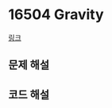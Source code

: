 # 16504 Gravity

[링크](https://swexpertacademy.com/main/code/userProblem/userProblemDetail.do?contestProbId=AYZOEkza5qMDFARc)

## 문제 해설

## 코드 해설